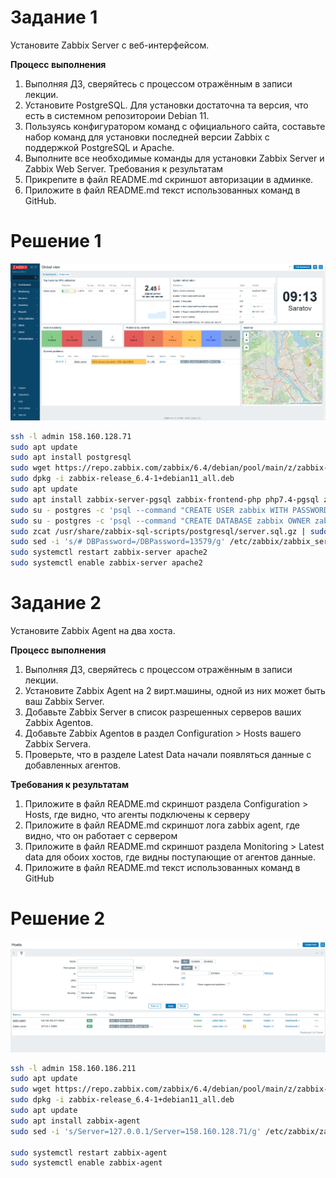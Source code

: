 # Задание 1
Установите Zabbix Server с веб-интерфейсом.

**Процесс выполнения**
1. Выполняя ДЗ, сверяйтесь с процессом отражённым в записи лекции.
2. Установите PostgreSQL. Для установки достаточна та версия, что есть в системном репозитороии Debian 11.
3. Пользуясь конфигуратором команд с официального сайта, составьте набор команд для установки последней версии Zabbix с поддержкой PostgreSQL и Apache.
4. Выполните все необходимые команды для установки Zabbix Server и Zabbix Web Server.
Требования к результатам
1. Прикрепите в файл README.md скриншот авторизации в админке.
2. Приложите в файл README.md текст использованных команд в GitHub.

# Решение 1

![alt text](https://github.com/llenar/netology-gitlab-hw/blob/main/Screen/Scrn-Zabbix-server.png)

``` bash
ssh -l admin 158.160.128.71
sudo apt update
sudo apt install postgresql
sudo wget https://repo.zabbix.com/zabbix/6.4/debian/pool/main/z/zabbix-release/zabbix-release_6.4-1+debian11_all.deb
sudo dpkg -i zabbix-release_6.4-1+debian11_all.deb
sudo apt update
sudo apt install zabbix-server-pgsql zabbix-frontend-php php7.4-pgsql zabbix-apache-conf zabbix-sql-scripts
sudo su - postgres -c 'psql --command "CREATE USER zabbix WITH PASSWORD '\'13579\'';"'
sudo su - postgres -c 'psql --command "CREATE DATABASE zabbix OWNER zabbix;"'
sudo zcat /usr/share/zabbix-sql-scripts/postgresql/server.sql.gz | sudo -u zabbix psql zabbix
sudo sed -i 's/# DBPassword=/DBPassword=13579/g' /etc/zabbix/zabbix_server.conf
sudo systemctl restart zabbix-server apache2
sudo systemctl enable zabbix-server apache2

```
# Задание 2

Установите Zabbix Agent на два хоста.

**Процесс выполнения**
1. Выполняя ДЗ, сверяйтесь с процессом отражённым в записи лекции.
2. Установите Zabbix Agent на 2 вирт.машины, одной из них может быть ваш Zabbix Server.
3. Добавьте Zabbix Server в список разрешенных серверов ваших Zabbix Agentов.
4. Добавьте Zabbix Agentов в раздел Configuration > Hosts вашего Zabbix Servera.
5. Проверьте, что в разделе Latest Data начали появляться данные с добавленных агентов.
   
**Требования к результатам**
1. Приложите в файл README.md скриншот раздела Configuration > Hosts, где видно, что агенты подключены к серверу
2. Приложите в файл README.md скриншот лога zabbix agent, где видно, что он работает с сервером
3. Приложите в файл README.md скриншот раздела Monitoring > Latest data для обоих хостов, где видны поступающие от агентов данные.
4. Приложите в файл README.md текст использованных команд в GitHub


# Решение 2 

![alt text](https://github.com/llenar/netology-gitlab-hw/blob/main/Screen/Scrn-Zabbix-Agent.png)

``` bash
ssh -l admin 158.160.186.211
sudo apt update
sudo wget https://repo.zabbix.com/zabbix/6.4/debian/pool/main/z/zabbix-release/zabbix-release_6.4-1+debian11_all.deb
sudo dpkg -i zabbix-release_6.4-1+debian11_all.deb
sudo apt update
sudo apt install zabbix-agent
sudo sed -i 's/Server=127.0.0.1/Server=158.160.128.71/g' /etc/zabbix/zabbix_agentd.conf

sudo systemctl restart zabbix-agent
sudo systemctl enable zabbix-agent

```
